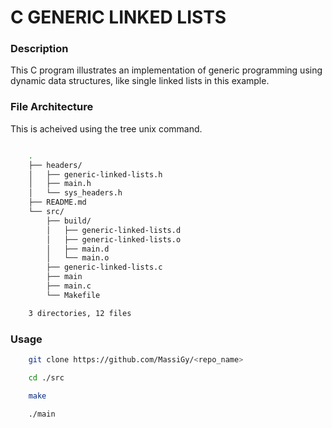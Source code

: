 # C GENERIC LINKED LISTS

### Description
This C program illustrates an implementation of generic programming using dynamic data structures, like single linked lists in this example.

### File Architecture
This is acheived using the tree unix command.

```BASH

    .
    ├── headers/
    │   ├── generic-linked-lists.h
    │   ├── main.h
    │   └── sys_headers.h
    ├── README.md
    └── src/
        ├── build/
        │   ├── generic-linked-lists.d
        │   ├── generic-linked-lists.o
        │   ├── main.d
        │   └── main.o
        ├── generic-linked-lists.c
        ├── main
        ├── main.c
        └── Makefile

    3 directories, 12 files

```

### Usage

```BASH
    git clone https://github.com/MassiGy/<repo_name>

    cd ./src

    make 

    ./main

```


